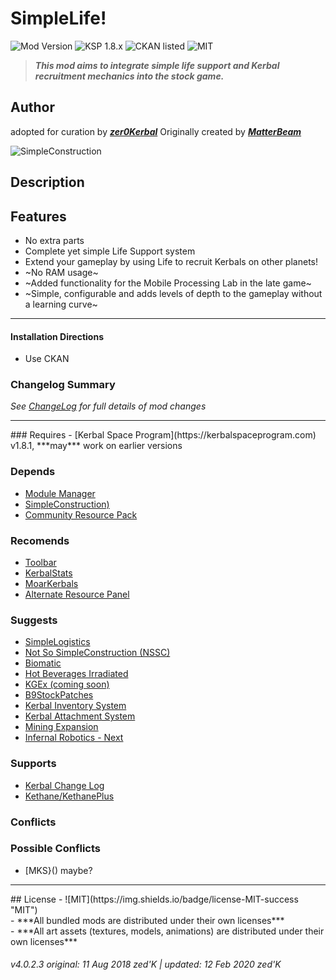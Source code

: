 <!-- Readme.md v1.2.0.0
SimpleLife
created: 17 Jul 18
updated: 12 Feb 2020 -->

<!-- Download on SpaceDock here or Github here.
Also available on CKAN. -->

# SimpleLife!
![Mod Version](https://img.shields.io/github/v/release/zer0Kerbal/SimpleConstruction?include_prereleases) 
![KSP 1.8.x](https://img.shields.io/badge/KSP%20version-1.8.x-66ccff.svg?style=flat-square) 
![CKAN listed](https://img.shields.io/badge/CKAN-Indexed-brightgreen.svg) ![MIT](https://img.shields.io/badge/license-MIT-success "MIT") 

> ***This mod aims to integrate simple life support and Kerbal recruitment mechanics into the stock game.*** 
## Author
adopted for curation by ***[zer0Kerbal](https://forum.kerbalspaceprogram.com/index.php?/profile/190933-zer0kerbal/)*** Originally created by [***MatterBeam***](http://forum.kerbalspaceprogram.com/index.php?/profile/133334-matterbeam/)

![SimpleConstruction](https://spacedock.info/content/matterbeam_328/SimpleLife/SimpleLife-1465774887.7852516.jpg "SimpleLife")

## Description


## Features
- No extra parts
- Complete yet simple Life Support system
- Extend your gameplay by using Life to recruit Kerbals on other planets! 
- ~No RAM usage~
- ~Added functionality for the Mobile Processing Lab in the late game~
- ~Simple, configurable and adds levels of depth to the gameplay without a learning curve~

<hr>

#### Installation Directions 
- Use CKAN

### Changelog Summary
*See [ChangeLog](https://github.com/zer0Kerbal/SimpleConstruction/blob/master/Changelog.md) for full details of mod changes*
<hr>
### Requires
- [Kerbal Space Program](https://kerbalspaceprogram.com) v1.8.1, ***may*** work on earlier versions

### Depends
- [Module Manager](http://forum.kerbalspaceprogram.com/index.php?/topic/50533-105-*)
- [SimpleConstruction)](https://forum.kerbalspaceprogram.com/index.php?/topic/191424-ksp-*)
- [Community Resource Pack](https://forum.kerbalspaceprogram.com/index.php?/topic/166314-*)
 
### Recomends
- [Toolbar](https://forum.kerbalspaceprogram.com/index.php?/topic/161857-*)
- [KerbalStats](https://forum.kerbalspaceprogram.com/index.php?/topic/89285-*)
- [MoarKerbals](https://forum.kerbalspaceprogram.com/index.php?/topic/191525-*)
- [Alternate Resource Panel](https://forum.kerbalspaceprogram.com/index.php?/topic/54876-*)

### Suggests
- [SimpleLogistics](https://forum.kerbalspaceprogram.com/index.php?/topic/191045-*/)
- [Not So SimpleConstruction (NSSC)](http://forum.kerbalspaceprogram.com/index.php?/topic/152309-*)
- [Biomatic](https://forum.kerbalspaceprogram.com/index.php?/topic/191426-*)
- [Hot Beverages Irradiated](https://github.com/zer0Kerbal/HotBeverageIrradiated)
- [KGEx (coming soon)](https://github.com/zer0Kerbal/)
- [B9StockPatches](https://forum.kerbalspaceprogram.com/index.php?/topic/190870-*)
- [Kerbal Inventory System](http://forum.kerbalspaceprogram.com/index.php?/topic/149848-*)
- [Kerbal Attachment System](http://forum.kerbalspaceprogram.com/index.php?/topic/142594-*)
- [Mining Expansion](http://forum.kerbalspaceprogram.com/index.php?/topic/130325-*)
- [Infernal Robotics - Next](https://forum.kerbalspaceprogram.com/index.php?/topic/184787-*)

### Supports
- [Kerbal Change Log](https://forum.kerbalspaceprogram.com/index.php?/topic/179207-*)
- [Kethane/KethanePlus](http://forum.kerbalspaceprogram.com/index.php?/topic/119480-*)

### Conflicts

### Possible Conflicts
- [MKS}() maybe?
<hr>
## License
- ![MIT](https://img.shields.io/badge/license-MIT-success "MIT")<br>
- ***All bundled mods are distributed under their own licenses***<br>
- ***All art assets (textures, models, animations) are distributed under their own licenses***<br>

###### v4.0.2.3 original: 11 Aug 2018 zed'K | updated: 12 Feb 2020 zed'K

<!--
CC BY-NC-SA-4.0
zer0Kerbal-->
